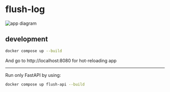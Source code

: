 # flush-log
  
<img src="./systems.png" alt="app diagram" align="center"/>
  
## development
```sh
docker compose up --build
```
And go to http://localhost:8080 for hot-reloading app  
  
---
Run only FastAPI by using:
```sh
docker compose up flush-api --build
```
